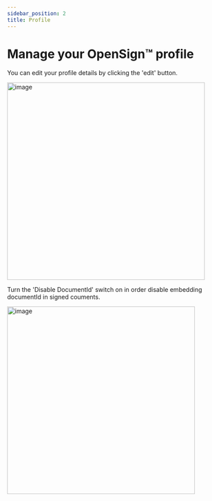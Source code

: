 ```yaml
---
sidebar_position: 2
title: Profile
---
```


# Manage your OpenSign™ profile
You can edit your profile details by clicking the 'edit' button.

<img width="459" alt="image" src="https://github.com/OpenSignLabs/OpenSign/assets/5486116/fc03bbb5-890b-4d00-96f7-e3f9b62b6dad"></img>

Turn the 'Disable DocumentId' switch on in order disable embedding documentId in signed couments.

<img width="436" alt="image" src="https://github.com/OpenSignLabs/OpenSign/assets/5486116/ee4433c7-1af7-4b74-800d-500060c0642d"></img>

